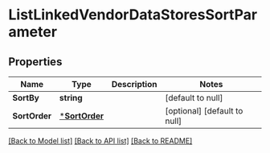 # ListLinkedVendorDataStoresSortParameter

## Properties
Name | Type | Description | Notes
------------ | ------------- | ------------- | -------------
**SortBy** | **string** |  | [default to null]
**SortOrder** | [***SortOrder**](SortOrder.md) |  | [optional] [default to null]

[[Back to Model list]](../README.md#documentation-for-models) [[Back to API list]](../README.md#documentation-for-api-endpoints) [[Back to README]](../README.md)

